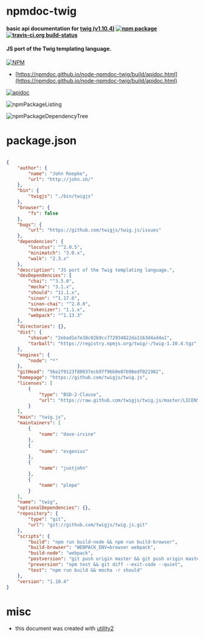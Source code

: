 # npmdoc-twig

#### basic api documentation for  [twig (v1.10.4)](https://github.com/twigjs/twig.js)  [![npm package](https://img.shields.io/npm/v/npmdoc-twig.svg?style=flat-square)](https://www.npmjs.org/package/npmdoc-twig) [![travis-ci.org build-status](https://api.travis-ci.org/npmdoc/node-npmdoc-twig.svg)](https://travis-ci.org/npmdoc/node-npmdoc-twig)

#### JS port of the Twig templating language.

[![NPM](https://nodei.co/npm/twig.png?downloads=true&downloadRank=true&stars=true)](https://www.npmjs.com/package/twig)

- [https://npmdoc.github.io/node-npmdoc-twig/build/apidoc.html](https://npmdoc.github.io/node-npmdoc-twig/build/apidoc.html)

[![apidoc](https://npmdoc.github.io/node-npmdoc-twig/build/screenCapture.buildCi.browser.%252Ftmp%252Fbuild%252Fapidoc.html.png)](https://npmdoc.github.io/node-npmdoc-twig/build/apidoc.html)

![npmPackageListing](https://npmdoc.github.io/node-npmdoc-twig/build/screenCapture.npmPackageListing.svg)

![npmPackageDependencyTree](https://npmdoc.github.io/node-npmdoc-twig/build/screenCapture.npmPackageDependencyTree.svg)



# package.json

```json

{
    "author": {
        "name": "John Roepke",
        "url": "http://john.sh/"
    },
    "bin": {
        "twigjs": "./bin/twigjs"
    },
    "browser": {
        "fs": false
    },
    "bugs": {
        "url": "https://github.com/twigjs/twig.js/issues"
    },
    "dependencies": {
        "locutus": "^2.0.5",
        "minimatch": "3.0.x",
        "walk": "2.3.x"
    },
    "description": "JS port of the Twig templating language.",
    "devDependencies": {
        "chai": "^3.5.0",
        "mocha": "3.1.x",
        "should": "11.1.x",
        "sinon": "^1.17.6",
        "sinon-chai": "^2.8.0",
        "tokenizer": "1.1.x",
        "webpack": "^1.13.3"
    },
    "directories": {},
    "dist": {
        "shasum": "2ebad1e7e38c02b9cc772934822da1163d4ad4a1",
        "tarball": "https://registry.npmjs.org/twig/-/twig-1.10.4.tgz"
    },
    "engines": {
        "node": "*"
    },
    "gitHead": "56e2f9123f80037ecb97f96b0e07b98edf021982",
    "homepage": "https://github.com/twigjs/twig.js",
    "licenses": [
        {
            "type": "BSD-2-Clause",
            "url": "https://raw.github.com/twigjs/twig.js/master/LICENSE"
        }
    ],
    "main": "twig.js",
    "maintainers": [
        {
            "name": "dave-irvine"
        },
        {
            "name": "evgenius"
        },
        {
            "name": "justjohn"
        },
        {
            "name": "plepe"
        }
    ],
    "name": "twig",
    "optionalDependencies": {},
    "repository": {
        "type": "git",
        "url": "git://github.com/twigjs/twig.js.git"
    },
    "scripts": {
        "build": "npm run build-node && npm run build-browser",
        "build-browser": "WEBPACK_ENV=browser webpack",
        "build-node": "webpack",
        "postversion": "git push origin master && git push origin master --tags",
        "preversion": "npm test && git diff --exit-code --quiet",
        "test": "npm run build && mocha -r should"
    },
    "version": "1.10.4"
}
```



# misc
- this document was created with [utility2](https://github.com/kaizhu256/node-utility2)
